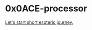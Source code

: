 # 0x0ACE-processor
[Let's start short esoteric journey.](https://github.com/gumienny/0x0ACE-processor/blob/master/info.txt)
